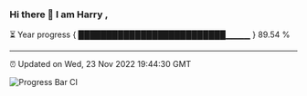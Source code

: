 ### Hi there 👋 I am Harry , 

⏳ Year progress { ██████████████████████████▁▁▁▁ } 89.54 %

---

⏰ Updated on Wed, 23 Nov 2022 19:44:30 GMT

![Progress Bar CI](https://github.com/duykhang68/duykhang68/workflows/Progress%20Bar%20CI/badge.svg)
